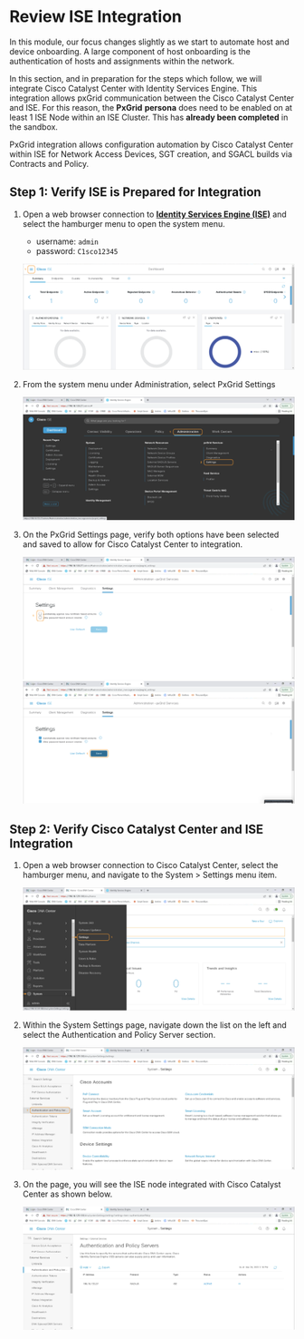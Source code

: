 # Review ISE Integration

In this module, our focus changes slightly as we start to automate host and device onboarding. A large component of host onboarding is the authentication of hosts and assignments within the network. 

In this section, and in preparation for the steps which follow, we will integrate Cisco Catalyst Center with Identity Services Engine. This integration allows pxGrid communication between the Cisco Catalyst Center and ISE. For this reason, the **PxGrid** **persona** does need to be enabled on at least 1 ISE Node within an ISE Cluster. This has **already been completed** in the sandbox. 

PxGrid integration allows configuration automation by Cisco Catalyst Center within ISE for Network Access Devices, SGT creation, and SGACL builds via Contracts and Policy.

## Step 1: Verify ISE is Prepared for Integration

1. Open a web browser connection to [**Identity Services Engine (ISE)**](https://198.18.133.27) and select the hamburger menu to open the system menu.

   * username: `admin`
   * password: `C1sco12345`

   ![ISE Dashboard](./assets/ise-dashboard.png?raw=true)

2. From the system menu under Administration, select PxGrid Settings

   ![ISE Menu](./assets/ise-menu.png?raw=true)

3. On the PxGrid Settings page, verify both options have been selected and saved to allow for Cisco Catalyst Center to integration.

   ![ISE PxGrid](./assets/ise-pxgrid-settings.png?raw=true)
   ![ISE PxGrid](./assets/ise-pxgrid-setup.png?raw=true)

## Step 2: Verify Cisco Catalyst Center and ISE Integration

1. Open a web browser connection to Cisco Catalyst Center, select the hamburger menu, and navigate to the System > Settings menu item.

   ![Cisco Catalyst Center Settings](./assets/dnac-system-settings.png?raw=true)

2. Within the System Settings page, navigate down the list on the left and select the Authentication and Policy Server section.

   ![Cisco Catalyst Center AAA Settings](./assets/dnac-system-settings-aaa.png?raw=true)

3. On the page, you will see the ISE node integrated with Cisco Catalyst Center as shown below.

   ![Cisco Catalyst Center ISE Integrated](./assets/dnac-system-settings-aaa-ise-complete.png?raw=true)
